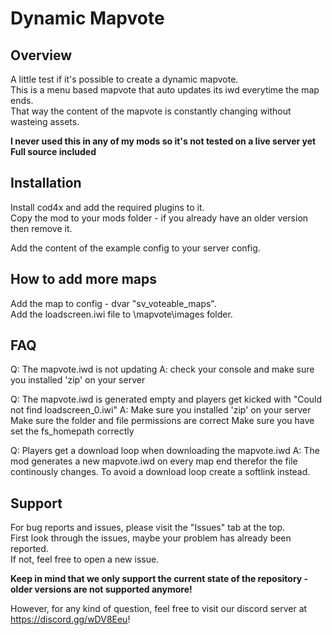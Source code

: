 # Dynamic Mapvote

## Overview

A little test if it's possible to create a dynamic mapvote.<br>
This is a menu based mapvote that auto updates its iwd everytime the map ends.<br>
That way the content of the mapvote is constantly changing without wasteing assets.<br>

**I never used this in any of my mods so it's not tested on a live server yet**<br>
**Full source included**

## Installation

Install cod4x and add the required plugins to it.<br>
Copy the mod to your mods folder - if you already have an older version then remove it.

Add the content of the example config to your server config.

## How to add more maps

Add the map to config - dvar "sv_voteable_maps".<br>
Add the loadscreen.iwi file to \mapvote\images folder.

## FAQ
 
Q: The mapvote.iwd is not updating
A: check your console and make sure you installed 'zip' on your server

Q: The mapvote.iwd is generated empty and players get kicked with "Could not find loadscreen_0.iwi"
A: Make sure you installed 'zip' on your server
   Make sure the folder and file permissions are correct
   Make sure you have set the fs_homepath correctly

Q: Players get a download loop when downloading the mapvote.iwd
A: The mod generates a new mapvote.iwd on every map end therefor the file continously changes.
   To avoid a download loop create a softlink instead.

## Support
For bug reports and issues, please visit the "Issues" tab at the top.<br>
First look through the issues, maybe your problem has already been reported.<br>
If not, feel free to open a new issue.

**Keep in mind that we only support the current state of the repository - older versions are not supported anymore!**

However, for any kind of question, feel free to visit our discord server at https://discord.gg/wDV8Eeu!
